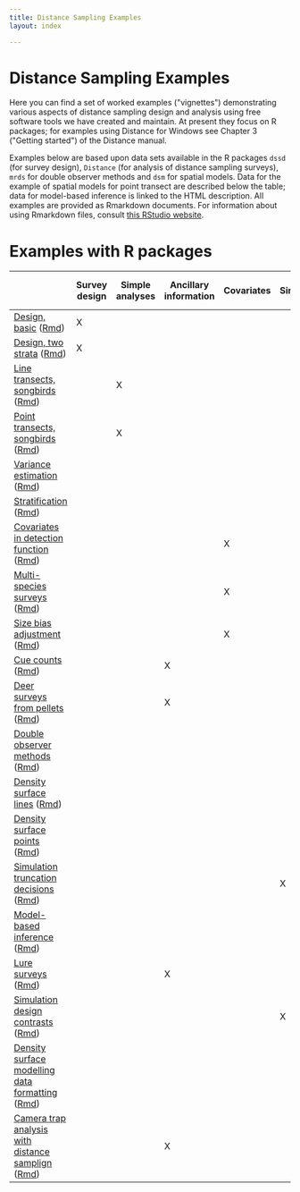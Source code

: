 ```yaml
---
title: Distance Sampling Examples
layout: index

---
```


# Distance Sampling Examples

Here you can find a set of worked examples ("vignettes") demonstrating various aspects of distance sampling design and analysis using free software tools we have created and maintain. At present they focus on R packages; for examples using Distance for Windows see Chapter 3 ("Getting started") of the Distance manual.

Examples below are based upon data sets available in the R packages `dssd` (for survey design), `Distance` (for analysis of distance sampling surveys), `mrds` for double observer methods and `dsm` for spatial models.  Data for the example of spatial models for point transect are described below the table; data for model-based inference is linked to the HTML description.   All examples are provided as Rmarkdown documents.  For information about using Rmarkdown files, consult [this RStudio website](https://rmarkdown.rstudio.com/).

# Examples with R packages


|  | Survey design | Simple analyses | Ancillary information | Covariates | Simulation | Model-based analyses | Buckland et al. (2015) |
|----------------------------------|---------------|-----------------|-----------------------|------------|------------|----------------------|------------------------|
| [Design, basic](dssd-getting-started/GettingStarted-distill.html) ([Rmd](dssd-getting-started/GettingStarted-distill.Rmd))| X |  |  |  |  |  |  |
| [Design, two strata](dssd-multi-strata/MultiStrataVignette-distill.html) ([Rmd](dssd-multi-strata/MultiStrataVignette-distill.Rmd)) | X |  |  |  |  |  |  |
| [Line transects, songbirds](Distance-lines/lines-distill.html) ([Rmd](Distance-lines/lines-distill.Rmd)) |  | X |  |  |  |  | X |
| [Point transects, songbirds](Distance-points/pointtransects-distill.html) ([Rmd](Distance-points/pointtransects-distill.Rmd)) |  | X |  |  |  |  |  |
| [Variance estimation](Distance-variance/variance-distill.html) ([Rmd](Distance-variance/variance-distill.Rmd)) |  |  |  |  |  |  |  |
| [Stratification](Distance-strata/strata-distill.html) ([Rmd](Distance-strata/strata-distill.Rmd)) |  |  |  |  |  |  |  |
| [Covariates in detection function](Distance-covariates/covariates-distill.html) ([Rmd](Distance-covariates/covariates-distill.Rmd)) |  |  |  | X |  |  | X |
| [Multi-species surveys](Distance-spec-covar/species-covariate-distill.html) ([Rmd](Distance-spec-covar/species-covariate-distill.Rmd)) |  |  |  | X |  |  |  |
| [Size bias adjustment](Distance-groupsize/Remedy-size-bias-for-dolphin-surveys.html) ([Rmd](Distance-groupsize/Remedy-size-bias-for-dolphin-surveys.Rmd)) |  |  |  | X |  |  |  |
| [Cue counts](Distance-cues/cuecounts-distill.html) ([Rmd](Distance-cues/cuecounts-distill.Rmd)) |  |  | X |  |  |  | X |
| [Deer surveys from pellets](Distance-mult/multipliers-distill.html) ([Rmd](Distance-mult/multipliers-distill.Rmd)) |  |  | X |  |  |  |  |
| [Double observer methods](mrds-golftees/mrds-golftees-distill.html) ([Rmd](mrds-golftees/mrds-golftees-distill.Rmd)) |  |  |  |  |  |  |  |
| [Density surface lines](dsm-line-dolphins/mexico-analysis.html) ([Rmd](dsm-line-dolphins/mexico-analysis.Rmd)) |  |  |  |  |  | X | X |
| [Density surface points](dsm-point/hare_point_transect_dsm-distill.html) ([Rmd](dsm-point/hare_point_transect_dsm-distill.Rmd)) |  |  |  |  |  | X |  |
| [Simulation truncation decisions](DSsim-truncation/DSsim-examples.html) ([Rmd](DSsim-truncation/DSsim-examples.Rmd)) |  |  |  |  | X |  |  |
| [Model-based inference](book-bobwhite/bobwhite.html) ([Rmd](book-bobwhite/bobwhite.Rmd)) |  |  |  |  |  | X | X |
| [Lure surveys](book-crossbills/book-crossbills.html) ([Rmd](book-crossbills/book-crossbills.Rmd)) |  |  | X |  |  |  | X |
| [Simulation design contrasts](book-DSsim/DSsimstudy.html) ([Rmd](book-DSsim/DSsimstudy.Rmd)) |  |  |  |  | X |  | X |
| [Density surface modelling data formatting](dsm-data-formatting/dsm-data-formatting.html) ([Rmd](dsm-data-formatting/dsm-data-formatting.Rmd))  |  |  |  |  | | X | |
| [Camera trap analysis with distance samplign](Distance-cameratraps/camera-distill.html) ([Rmd](Distance-cameratraps/camera-distill.Rmd)) | | | X | | | | |

<!--
- [Getting started with survey design using `dssd`](dssd-getting-started/GettingStarted-distill.html): Use of the package `dssd` to create a survey design within a study-area, and examine properties of the design such as how well it covers the study area and  average transect lengths.  The example uses a parallel line transects; other designs available in the `dssd` package follow from this example. [Rmarkdown file](dssd-getting-started/GettingStarted-distill.Rmd)
- [Multiple strata in `dssd`](dssd-multi-strata/MultiStrataVignette-distill.html): An example of how to create a design in `dssd` that contains multiple strata, with different design characteristics in each stratum. [Rmarkdown file](dssd-multi-strata/MultiStrataVignette-distill.Rmd)
- [Analysis of line transect data](Distance-lines/lines-distill.html): Line transect data of winter wrens in Scotland.  An example of model fitting, model selection, goodness of fit assessment.  Basic analysis skills required for any distance sampling analysis. [Rmarkdown file](Distance-lines/lines-distill.Rmd)
- [Analysis of point transect data](Distance-points/pointtransects-distill.html): Point transect analysis of savannah sparrow data set from Knopf et al. (1988). [Rmarkdown file](Distance-points/pointtransects-distill.Rmd)
- [Variance estimation](Distance-variance/variance-distill.html): Variance estimation examining three approaches: delta-method, bootstrap and bootstrap incorporating model uncertainty.  Based on line transect data of winter wrens from Buckland (2006). [Rmarkdown file](Distance-variance/variance-distill.Rmd)
- [Stratification](Distance-strata/strata-distill.html): Analysis of stratified survey design, including model selection to determine whether stratum-specific detection functions are necessary.  Uses point transect analysis of savannah sparrow data set from Knopf et al. (1988). [Rmarkdown file](Distance-strata/strata-distill.Rmd)
- [Detection function modelling with covariates](Distance-covariates/covariates-distill.html): Bringing covariates into detection function, using amakihi data from Marques et al. (2007). [Rmarkdown file](Distance-covariates/covariates-distill.Rmd)
- [Multi-species survey, species as covariate](Distance-spec-covar/species-covariate-distill.html): Use of species covariate to produce species-specific density estimates when number of detections for some species is small. [Rmarkdown file](Distance-spec-covar/species-covariate-distill.Rmd)
- [Size bias adjustment with group size as covariate](Distance-groupsize/Remedy-size-bias-for-dolphin-surveys.html): Because of the detection process, average group size in sample is a positively biased estimate of average group size in population.  This bias can be compensated by employing group size as a covariate in the detection function. [Rmarkdown file](Distance-groupsize/Remedy size bias for dolphin surveys.Rmd)
- [Cue count analysis](Distance-cues/cuecounts-distill.html): Cue counting example based on line transect data of winter wrens from Buckland (2006).  Incorporating song rate in analysis. [Rmarkdown file](Distance-cues/cuecounts-distill.Rmd)
- [Indirect survey methods](Distance-mult/multipliers-distill.html): Estimation of Sika deer density based upon deer pellet distance sampling data.  Includes estimation of decay rate using logistic regression and multiplier based on dung production rates.  Using data from Marques et al. (2001). [Rmarkdown file](Distance-mult/multipliers-distill.Rmd)
- [Double observer methods](mrds-golftees/mrds-golftees-distill.html): Full independence and point independence analysis of golf tee data from multiple observers. [Rmarkdown file](mrds-golftees/mrds-golftees-distill.Rmd)
- [Density surface model for line transects](dsm-line-dolphins/mexico-analysis.html): Line transect survey of pantropical spotted dolphins in the Gulf of Mexico. Data from NOAA. [Rmarkdown file](dsm-line-dolphins/mexico-analysis.Rmd)
- [Density surface model for point transects](dsm-point/hare_point_transect_dsm-distill.html): Point transect survey of hares in France.  Simple density surface model with (x,y) predictor; thanks to Guillaume Souchay, French National Hunting and Wildlife Agency for data and analysis. [Rmarkdown file](dsm-point/hare_point_transect_dsm-distill.Rmd) *Place all following files in same directory as .Rmd*
    - [Point transect survey csv](dsm-point/Hare_data.csv)
    - [Study area shapefile shp](dsm-point/Contour_Rouillacais.shp)
    - [Study area shapefile shx](dsm-point/Contour_Rouillacais.shx)
    - [Study area shapefile dbf](dsm-point/Contour_Rouillacais.dbf)
    - [Point station shapefile shp](dsm-point/Rouillacais_points.shp)
    - [Point station shapefile shx](dsm-point/Rouillacais_points.shx)
    - [Point station shapefile dbf](dsm-point/Rouillacais_points.dbf)
- [Simulation of distance sampling surveys](DSsim-truncation/DSsim-examples.html): Simulate distance sampling surveys examining the effect of truncation distance and pooling robustness upon estimates of animal density (when true density is known). [Rmarkdown file](DSsim-truncation/DSsim-examples.Rmd)
-->
